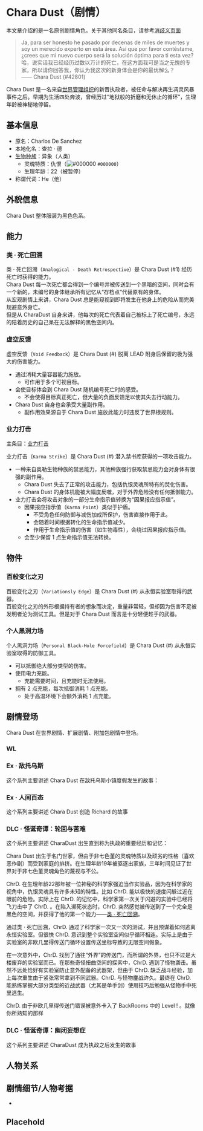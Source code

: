 # Chara Dust（剧情）

本文章介绍的是一名原创剧情角色。关于其他同名条目，请参考[消歧义页面](../Disambiguation/Chara_Dust.md)  

> Ja, para ser honesto he pasado por decenas de miles de muertes y soy un merecido experto en esta área. Así que por favor contéstame, ¿crees que mi nuevo cuerpo será la solución óptima para ti esta vez?  
> 哈，说实话我已经经历过数以万计的死亡，在这方面我可是当之无愧的专家。所以请你回答我，你认为我这次的新身体会是你的最优解么？  
> —— Chara Dust (#42801)

Chara Dust 是一名来自[世界管理组织](test.md)的新晋执政者，被任命与解决再生凋灵风暴事件之后。早期为生活四处奔波，曾经历过“地狱般的折磨和无休止的循环”，生理年龄被神秘地停留。

## 基本信息
- 原名：Charlos De Sanchez  
- 本地化名：查拉 · 德  
- [生物种族](../Concept/Bioethnic.md)：异象（人类）  
  - 灵魂特质：仇恨（![#000000](https://via.placeholder.com/12/000000/000000?text=+) `#000000`）  
  - 生理年龄：22（被暂停）  
- 称谓代词：He（他）

## 外貌信息
Chara Dust 整体服装为黑色色系。

## 能力

### 类 · 死亡回溯
类 · 死亡回溯（`Analogical - Death Retrospective`）是 Chara Dust (#1) 经历死亡时获得的能力。  
Chara Dust 每一次死亡都会得到一个编号并被传送到一个黑暗的空间，同时会有一个新的，未编号的身体继承所有记忆从“存档点”代替原有的身体。  
从宏观剧情上来讲，Chara Dust 总是能窥视到即将发生在他身上的危险从而完美规避意外身亡。  
但是从 CharaDust 自身来讲，他每次的死亡代表着自己被标上了死亡编号，永远的陪着历史的自己呆在无法解释的黑色空间内。

### 虚空反馈
虚空反馈（`Void Feedback`）是 Chara Dust (#) 脱离 LEAD 附身后保留的极为强大的伤害能力。  
- 通过消耗大量容器能力施放。
  - 可作用于多个可视目标。
- 会使目标体会到 Chara Dust 随机编号死亡时的感受。
  - 不会使得目标真正死亡，但大量的负面反馈足以使其失去行动能力。
- Chara Dust 自身也会承受大量副作用。
  - 副作用效果源自于 Chara Dust 施放此能力时违反了世界根规则。

### 业力打击
主条目：[业力打击](../Concept/Damage.md/#业力打击)  

业力打击（`Karma Strike`）是 Chara Dust (#) 潜入禁书库获得的一项攻击能力。  
- 一种来自奥勒生物种族的禁忌能力，其他种族强行获取禁忌能力会对身体有很强的副作用。
  - Chara Dust 失去了正常的攻击能力，包括仇恨灵魂所特有的焚化伤害。
  - Chara Dust 的身体机能被大幅度反噬，对于外界危险没有任何抵御能力。
- 业力打击会将攻击对象的一部分生命指示值转换为“因果报应指示值”。
  - 因果报应指示值（`Karma Point`）类似于护盾。
    - 不受角色任何防御与减伤加成所保护，伤害直接作用于此。
    - 会随着时间根据转化的生命指示值减少。
    - 作用于生命指示值的伤害（如生物毒性），会绕过因果报应指示值。
  - 会至少保留 1 点生命指示值无法转换。


## 物件

### 百般变化之刃
百般变化之刃（`Variationsly Edge`）是 Chara Dust (#) 从永恒实验室取得的武器。  
百般变化之刃的外形根据持有者的想象而决定，重量非常轻，但却因为伤害不足被发明者沦为测试工具。但是对于 Chara Dust 而言是十分轻便趁手的武器。

### 个人黑洞力场
个人黑洞力场（`Personal Black-Hole Forcefield`）是 Chara Dust (#) 从永恒实验室取得的防御工具。  
- 可以抵御绝大部分类型的伤害。
- 使用电力充能。
  - 充能需要时间，且充能时无法使用。
- 拥有 2 点充能，每次抵御消耗 1 点充能。
  - 处于高温环境下会额外消耗 1 点充能。

## 剧情登场
Chara Dust 在世界剧情、扩展剧情、附加包剧情中登场。

### WL

### Ex · 敌托乌斯
这个系列主要讲述 Chara Dust 在敌托乌斯小镇度假发生的故事：

### Ex · 人间百态
这个系列主要讲述 Chara Dust 创造 Richard 的故事

### DLC · 怪诞奇谭：轮回与苦难
这个系列主要讲述 CharaDust 出生直到称为执政的重要经历和记忆：  

Chara Dust 出生于名门世家，但由于非七色堇的灵魂特质以及顽劣的性格（喜欢恶作剧）而受到家庭的排挤。在生理年龄19年被驱逐出家族，三年时间见证了世界对于非七色堇灵魂角色的蔑视与不公。  

ChrD. 在生理年龄22那年被一位神秘的科学家强迫当作实验品，因为在科学家的视角中，仇恨灵魂具有许多未知的特性。比如 ChrD. 能以极快的速度闪躲过近在眼前的危险。实际上在 ChrD. 的记忆中，科学家第一次关于闪避的实验中已经将飞刀击中了 ChrD. 。在陷入濒死状态时，ChrD. 突然感觉被传送到了一个完全是黑色的空间，并获得了他的第一个能力——[类 · 死亡回溯](#类--死亡回溯)。  

通过类 · 死亡回溯，ChrD. 通过了科学家一次又一次的测试，并且预谋着如何逃离永恒实验室。但很快 ChrD. 意识到整个实验室空间似乎循环相连。实际上是由于实验室的非欧几里得传送门循环设置传送坐标导致的无限空间假象。  

在一次意外中，ChrD. 找到了通往“外界”的传送门，而所谓的外界，也只不过是大楼废弃的实验室而已。在那些奇怪扭曲空间的探索中，ChrD. 遇到了怪物袭击。虽然不远处恰好有实验室防止意外配备的武器架，但由于 ChrD. 缺乏战斗经验，加上每次重生由于紧张常常拿到不同武器。ChrD. 与怪物鏖战许久。最终在 ChrD. 能熟练掌握大部分类型的近战武器（尤其是单手剑）使用技巧后勉强从怪物手中死里逃生。

ChrD. 由于非欧几里得传送门错误被意外卡入了 BackRooms 中的 Level ! 。就像你所熟知的那样
### DLC · 怪诞奇谭：幽闭妄想症
这个系列主要讲述 CharaDust 成为执政之后发生的故事

## 人物关系

## 剧情细节/人物考据
- 

## Placehold
